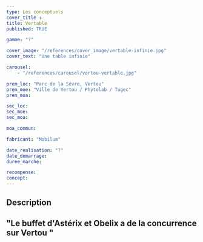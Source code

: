 ```yaml
---
type: Les conceptuels
cover_title :
title: Vertable
published: TRUE

gamme: "?"

cover_image: "/references/cover_image/vertable-infinie.jpg"
cover_text: "Une table infinie"

carousel:
    - "/references/carousel/vertou-vertable.jpg"

prem_loc: "Parc de la Sèvre, Vertou"
prem_moe: "Ville de Vertou / Phytolab / Tugec"
prem_moa:

sec_loc:
sec_moe:
sec_moa:

moa_commun:

fabricant: "Mobilum"

date_realisation: "?"
date_demarrage:
duree_marche:

recompense:
concept:
---
```


## Description

## "Le buffet d'Astérix et Obelix a de la concurrence sur Vertou "
